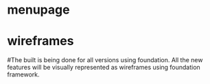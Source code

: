 # menupage
# wireframes
#The built is being done for all versions using foundation. All the new features will be visually represented as wireframes using foundation framework.